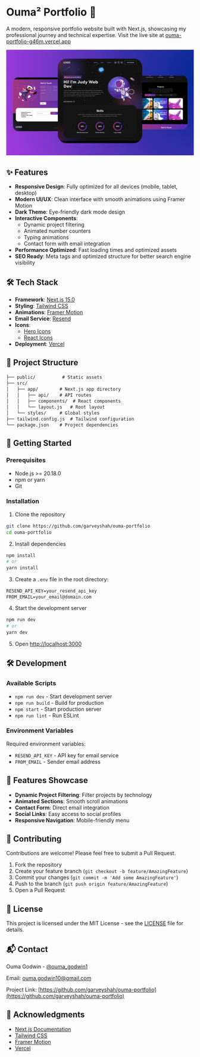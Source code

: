 # Ouma² Portfolio 🚀

A modern, responsive portfolio website built with Next.js, showcasing my professional journey and technical expertise. Visit the live site at [ouma-portfolio-g46m.vercel.app](https://ouma-portfolio-six.vercel.app/)

![Portfolio Preview](public/images/projects/1.png)

## ✨ Features

- **Responsive Design**: Fully optimized for all devices (mobile, tablet, desktop)
- **Modern UI/UX**: Clean interface with smooth animations using Framer Motion
- **Dark Theme**: Eye-friendly dark mode design
- **Interactive Components**: 
  - Dynamic project filtering
  - Animated number counters
  - Typing animations
  - Contact form with email integration
- **Performance Optimized**: Fast loading times and optimized assets
- **SEO Ready**: Meta tags and optimized structure for better search engine visibility

## 🛠️ Tech Stack

- **Framework**: [Next.js 15.0](https://nextjs.org/)
- **Styling**: [Tailwind CSS](https://tailwindcss.com/)
- **Animations**: [Framer Motion](https://www.framer.com/motion/)
- **Email Service**: [Resend](https://resend.com/)
- **Icons**: 
  - [Hero Icons](https://heroicons.com/)
  - [React Icons](https://react-icons.github.io/react-icons/)
- **Deployment**: [Vercel](https://vercel.com/)

## 📂 Project Structure

```plaintext
├── public/          # Static assets
├── src/
│   ├── app/        # Next.js app directory
│   │   ├── api/    # API routes
│   │   ├── components/  # React components
│   │   └── layout.js   # Root layout
│   └── styles/     # Global styles
├── tailwind.config.js  # Tailwind configuration
└── package.json    # Project dependencies
```

## 🚀 Getting Started

### Prerequisites

- Node.js >= 20.18.0
- npm or yarn
- Git

### Installation

1. Clone the repository
```bash
git clone https://github.com/garveyshah/ouma-portfolio
cd ouma-portfolio
```

2. Install dependencies
```bash
npm install
# or
yarn install
```

3. Create a `.env` file in the root directory:
```env
RESEND_API_KEY=your_resend_api_key
FROM_EMAIL=your_email@domain.com
```

4. Start the development server
```bash
npm run dev
# or
yarn dev
```

5. Open [http://localhost:3000](http://localhost:3000)

## 🛠️ Development

### Available Scripts

- `npm run dev` - Start development server
- `npm run build` - Build for production
- `npm start` - Start production server
- `npm run lint` - Run ESLint

### Environment Variables

Required environment variables:

- `RESEND_API_KEY` - API key for email service
- `FROM_EMAIL` - Sender email address

## 📱 Features Showcase

- **Dynamic Project Filtering**: Filter projects by technology
- **Animated Sections**: Smooth scroll animations
- **Contact Form**: Direct email integration
- **Social Links**: Easy access to social profiles
- **Responsive Navigation**: Mobile-friendly menu

## 🤝 Contributing

Contributions are welcome! Please feel free to submit a Pull Request.

1. Fork the repository
2. Create your feature branch (`git checkout -b feature/AmazingFeature`)
3. Commit your changes (`git commit -m 'Add some AmazingFeature'`)
4. Push to the branch (`git push origin feature/AmazingFeature`)
5. Open a Pull Request

## 📝 License

This project is licensed under the MIT License - see the [LICENSE](LICENSE) file for details.

## 📬 Contact

Ouma Godwin - [@ouma_godwin1](https://twitter.com/ouma_godwin1)

Email: [ouma.godwin10@gmail.com](mailto:ouma.godwin10@gmail.com)

Project Link: [https://github.com/garveyshah/ouma-portfolio](https://github.com/garveyshah/ouma-portfolio)

## 🙏 Acknowledgments

- [Next.js Documentation](https://nextjs.org/docs)
- [Tailwind CSS](https://tailwindcss.com/)
- [Framer Motion](https://www.framer.com/motion/)
- [Vercel](https://vercel.com/)
